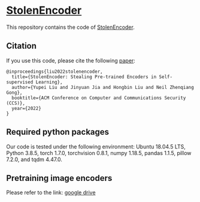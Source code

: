 # [StolenEncoder](https://arxiv.org/abs/2201.05889)


This repository contains the code of [StolenEncoder](https://arxiv.org/abs/2201.05889).


## Citation

If you use this code, please cite the following [paper](https://arxiv.org/pdf/2108.00352.pdf):
```
@inproceedings{liu2022stolenencoder,
  title={StolenEncoder: Stealing Pre-trained Encoders in Self-supervised Learning},
  author={Yupei Liu and Jinyuan Jia and Hongbin Liu and Neil Zhenqiang Gong},
  booktitle={ACM Conference on Computer and Communications Security (CCS)},
  year={2022}
}
```


## Required python packages

Our code is tested under the following environment: Ubuntu 18.04.5 LTS, Python 3.8.5, torch 1.7.0, torchvision 0.8.1, numpy 1.18.5, pandas 1.1.5, pillow 7.2.0, and tqdm 4.47.0.

## Pretraining image encoders

Please refer to the link: [google drive](https://drive.google.com/file/d/13Fjiz2f6lmj9oQ0Rrl5n1sWE8dZl6b0h/view?usp=sharing)